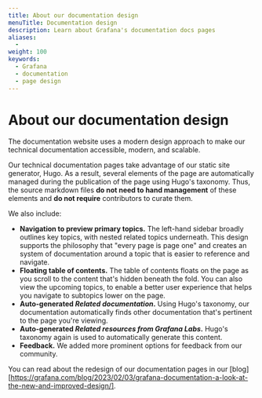 ```yaml
---
title: About our documentation design
menuTitle: Documentation design
description: Learn about Grafana's documentation docs pages
aliases:
  - 
weight: 100
keywords:
  - Grafana
  - documentation
  - page design
---
```


# About our documentation design

The documentation website uses a modern design approach to make our technical documentation accessible, modern, and scalable.  

Our technical documentation pages take advantage of our static site generator, Hugo. As a result, several elements of the page are automatically managed during the publication of the page using Hugo's taxonomy. Thus, the source markdown files **do not need to hand management** of these elements and **do not require** contributors to curate them.

We also include:

- **Navigation to preview primary topics.** The left-hand sidebar broadly outlines key topics, with nested related topics underneath. This design supports the philosophy that "every page is page one" and creates an system of documentation around a topic that is easier to reference and navigate. 
- **Floating table of contents.** The table of contents floats on the page as you scroll to the content that's hidden beneath the fold. You can also view the upcoming topics, to enable a better user experience that helps you navigate to subtopics lower on the page.
- **Auto-generated _Related documentation_.** Using Hugo's taxonomy, our documentation automatically finds other documentation that's pertinent to the page you're viewing.
- **Auto-generated _Related resources from Grafana Labs_.** Hugo's taxonomy again is used to automatically generate this content.
- **Feedback.** We added more prominent options for feedback from our community.

You can read about the redesign of our documentation pages in our [blog] [https://grafana.com/blog/2023/02/03/grafana-documentation-a-look-at-the-new-and-improved-design/].

